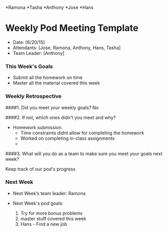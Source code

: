 *Ramona 
*Tasha 
*Anthony
*Jose
*Hans
 
# Weekly Pod Meeting Template

* Date: [6/20/15]
* Attendants: [Jose, Ramona, Anthony, Hans, Tasha]
* Team Leader: [Anthony]

### This Week's Goals

* Submit all the homework on time
* Master all the material covered this week

### Weekly Retrospective

####1. Did you meet your weekly goals?
No

####2. If not, which ones didn't you meet and why?

- Homework submission. 
   -  Time constraints didnt allow for completing the homework
   -  Worked on completing in-class assignments
   -  
####3. What will you do as a team to make sure you meet your goals next week?

Keep track of our pod's progress

### Next Week

* Next Week’s team leader: Ramona

* Next Week's pod goals:
  1. Try for more bonus problems
  2. master stuff covered this week
  3. Hans - Find a new job

